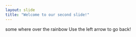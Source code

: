 ```yaml
---
layout: slide
title: "Welcome to our second slide!"
---
```

some where over the rainbow
Use the left arrow to go back!
